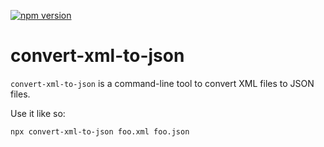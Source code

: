 [![npm version](https://img.shields.io/npm/v/convert-xml-to-json.svg)](https://www.npmjs.com/package/convert-xml-to-json)

# convert-xml-to-json

`convert-xml-to-json` is a command-line tool to convert XML files to JSON files.

Use it like so:

```
npx convert-xml-to-json foo.xml foo.json
```
